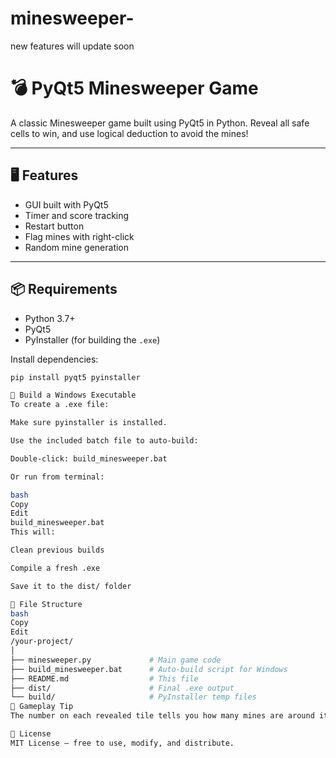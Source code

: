# minesweeper-
new features will update soon
# 💣 PyQt5 Minesweeper Game

A classic Minesweeper game built using PyQt5 in Python. Reveal all safe cells to win, and use logical deduction to avoid the mines!

---

## 🖥️ Features

- GUI built with PyQt5
- Timer and score tracking
- Restart button
- Flag mines with right-click
- Random mine generation

---

## 📦 Requirements

- Python 3.7+
- PyQt5
- PyInstaller (for building the `.exe`)

Install dependencies:

```bash
pip install pyqt5 pyinstaller

🔨 Build a Windows Executable
To create a .exe file:

Make sure pyinstaller is installed.

Use the included batch file to auto-build:

Double-click: build_minesweeper.bat

Or run from terminal:

bash
Copy
Edit
build_minesweeper.bat
This will:

Clean previous builds

Compile a fresh .exe

Save it to the dist/ folder

📁 File Structure
bash
Copy
Edit
/your-project/
│
├── minesweeper.py             # Main game code
├── build_minesweeper.bat      # Auto-build script for Windows
├── README.md                  # This file
├── dist/                      # Final .exe output
└── build/                     # PyInstaller temp files
📌 Gameplay Tip
The number on each revealed tile tells you how many mines are around it. Win by revealing all non-mine cells!

📃 License
MIT License — free to use, modify, and distribute.


